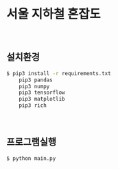 # 서울 지하철 혼잡도

<br/>

## 설치환경

```bash
$ pip3 install -r requirements.txt
    pip3 pandas
    pip3 numpy
    pip3 tensorflow
    pip3 matplotlib
    pip3 rich

```

<br/>

## 프로그램실행

```bash
$ python main.py
```
